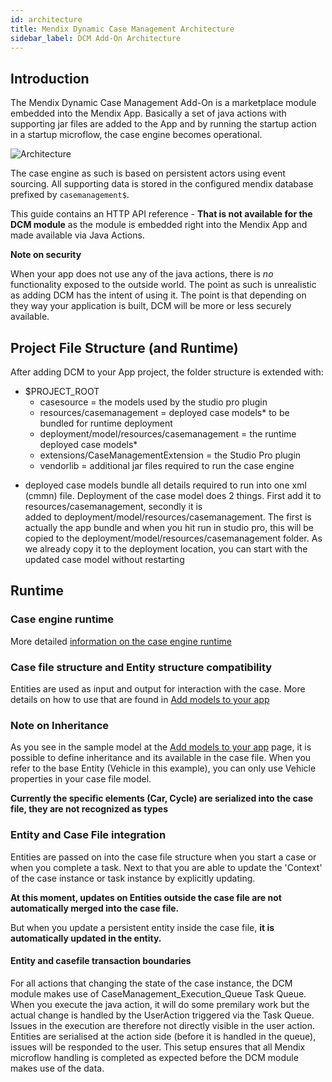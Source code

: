 ```yaml
---
id: architecture
title: Mendix Dynamic Case Management Architecture
sidebar_label: DCM Add-On Architecture
---
```


## Introduction

The Mendix Dynamic Case Management Add-On is a marketplace module embedded into the Mendix App.
Basically a set of java actions with supporting jar files are added to the App and by running 
the startup action in a startup microflow, the case engine becomes operational. 

![Architecture](assets/mendix/DCM_Architecture.jpg)

The case engine as such is based on persistent actors using event sourcing. All supporting data is stored 
in the configured mendix database prefixed by ```casemanagement$```.

This guide contains an HTTP API reference - **That is not available for the DCM module** as the module is 
embedded right into the Mendix App and made available via Java Actions.

**Note on security** 

When your app does not use any of the java actions, there is *no* functionality exposed to the outside world. 
The point as such is unrealistic as adding DCM has the intent of using it. The point is that depending on 
they way your application is built, DCM will be more or less securely available. 

## Project File Structure (and Runtime)

After adding DCM to your App project, the folder structure is extended with:

 - $PROJECT_ROOT
    - casesource = the models used by the studio pro plugin
    - resources/casemanagement = deployed case models* to be bundled for runtime deployment
    - deployment/model/resources/casemanagement = the runtime deployed case models*
    - extensions/CaseManagementExtension = the Studio Pro plugin
    - vendorlib = additional jar files required to run the case engine

* deployed case models bundle all details required to run into one xml (cmmn) file.
    Deployment of the case model does 2 things. First add it to resources/casemanagement, secondly it is\
    added to deployment/model/resources/casemanagement. The first is actually the app bundle and when you hit 
    run in studio pro, this will be copied to the deployment/model/resources/casemanagement folder. 
    As we already copy it to the deployment location, you can start with the updated case model without restarting

## Runtime 

### Case engine runtime

More detailed [information on the case engine runtime](../engine/overview) 

### Case file structure and Entity structure compatibility

Entities are used as input and output for interaction with the case. More details on how to use that are found in [Add models to your app](designmodels)

### Note on Inheritance

As you see in the sample model at the [Add models to your app](designmodels) page, it is possible to define
inheritance and its available in the case file. 
When you refer to the base Entity (Vehicle in this example), you can only use Vehicle properties in your case file model.

**Currently the specific elements (Car, Cycle) are serialized into the case file, they are not recognized as types**

### Entity and Case File integration

Entities are passed on into the case file structure when you start a case or when you complete a task. 
Next to that you are able to update the 'Context' of the case instance or task instance by explicitly updating. 

**At this moment, updates on Entities outside the case file are not automatically merged into the case file.**

But when you update a persistent entity inside the case file, **it is automatically updated in the entity.**

#### Entity and casefile transaction boundaries

For all actions that changing the state of the case instance, the DCM module makes use of CaseManagement_Execution_Queue
Task Queue. When you execute the java action, it will do some premilary work but the actual change is handled by the UserAction
triggered via the Task Queue. Issues in the execution are therefore not directly visible in the user action. 
Entities are serialised at the action side (before it is handled in the queue), issues will be responded to the user. 
This setup ensures that all Mendix microflow handling is completed as expected before the DCM module makes use of the data.

